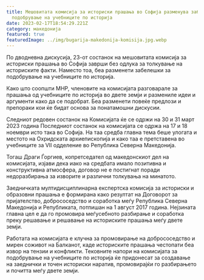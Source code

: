 ```yaml
---
title: Мешовитата комисија за историски прашања во Софија разменува забелешки за
  подобрување на учебниците по историја
date: 2023-02-17T18:54:29.221Z
category: македонија
featured: true
featuredImage: ../img/bugarija-makedonija-komisija.jpg.webp
---
```


По дводневна дискусија, 23-от состанок на мешовитата комисија за историски прашања во Софија заврши без одлука за толкување на историските факти. Наместо тоа, беа разменети забелешки за подобрување на учебниците по историја.

Како што соопшти МНР, членовите на комисијата разговарале за прашања од учебниците по историја во двете земји и размениле идеи и аргументи како да се подобрат. Беа разменети повеќе предлози и препораки кои ќе бидат основа за понатамошни дискусии.

Следниот редовен состанок на Комисијата ќе се одржи на 30 и 31 март 2023 година Последниот состанок на комисијата се одржа на 17 и 18 ноември исто така во Софија. На таа средба главна тема беше улогата и местото на Охридската архиепископија и како таа е претставена во учебниците за VII одделение во Република Северна Македонија.

Тогаш Драги Ѓоргиев, копретседател од македонскиот дел на комисијата, изјави дека иако на средбата имало позитивна и конструктивна атмосфера, договор не е постигнат поради недоразбирања за изворите и различни толкувања на минатото.

Заедничката мултидисциплинарна експертска комисија за историски и образовни прашања е формирана како резултат на Договорот за пријателство, добрососедство и соработка меѓу Република Северна Македонија и Републиката, потпишан на 1 август 2017 година. Нејзината главна цел е да го промовира меѓусебното разбирање и соработка преку решавање и решавање на историските прашања меѓу двете земји.

Работата на комисијата е клучна за промовирање на добрососедство и мирен соживот на Балканот, каде историските прашања честопати беа извор на тензии и конфликти. Тековните напори на комисијата за подобрување на учебниците по историја ќе придонесат за создавање на заеднички и точен историски наратив, промовирајќи го разбирањето и почитта меѓу двете земји.
